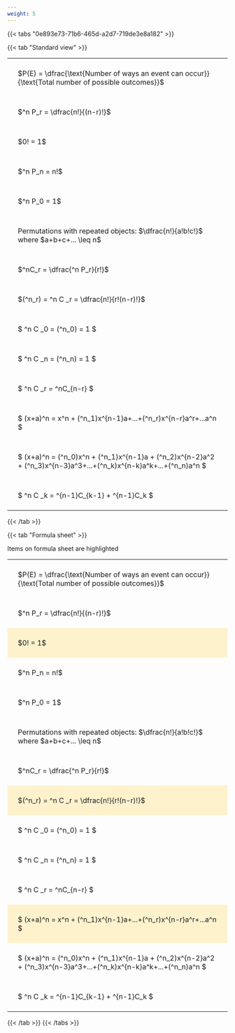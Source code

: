 ```yaml
---
weight: 5
---
```


{{< tabs "0e893e73-71b6-465d-a2d7-719de3e8a182" >}}

{{< tab "Standard view" >}}

<style type="text/css">
#T_495e6 th.col_heading {
  text-align: left;
  font-size: 1em;
}
#T_495e6 td {
  text-align: left;
  font-size: 1em;
  padding: 1.5em;
}
</style>
<table id="T_495e6">
  <thead>
  </thead>
  <tbody>
    <tr>
      <td id="T_495e6_row0_col0" class="data row0 col0" >$P(E) = \dfrac{\text{Number of ways an event can occur}}{\text{Total number of possible outcomes}}$</td>
    </tr>
    <tr>
      <td id="T_495e6_row1_col0" class="data row1 col0" >$^n P_r = \dfrac{n!}{(n-r)!}$</td>
    </tr>
    <tr>
      <td id="T_495e6_row2_col0" class="data row2 col0" >$0! = 1$</td>
    </tr>
    <tr>
      <td id="T_495e6_row3_col0" class="data row3 col0" >$^n P_n = n!$</td>
    </tr>
    <tr>
      <td id="T_495e6_row4_col0" class="data row4 col0" >$^n P_0 = 1$</td>
    </tr>
    <tr>
      <td id="T_495e6_row5_col0" class="data row5 col0" >Permutations with repeated objects: $\dfrac{n!}{a!b!c!}$ where $a+b+c+... \leq n$</td>
    </tr>
    <tr>
      <td id="T_495e6_row6_col0" class="data row6 col0" >$^nC_r = \dfrac{^n P_r}{r!}$</td>
    </tr>
    <tr>
      <td id="T_495e6_row7_col0" class="data row7 col0" >$(^n_r) = ^n C _r = \dfrac{n!}{r!(n-r)!}$</td>
    </tr>
    <tr>
      <td id="T_495e6_row8_col0" class="data row8 col0" >$ ^n C _0 = (^n_0) = 1 $</td>
    </tr>
    <tr>
      <td id="T_495e6_row9_col0" class="data row9 col0" >$ ^n C _n = (^n_n) = 1 $</td>
    </tr>
    <tr>
      <td id="T_495e6_row10_col0" class="data row10 col0" >$ ^n C _r = ^nC_{n-r} $</td>
    </tr>
    <tr>
      <td id="T_495e6_row11_col0" class="data row11 col0" >$ (x+a)^n = x^n + (^n_1)x^{n-1}a+...+(^n_r)x^{n-r}a^r+...a^n    $</td>
    </tr>
    <tr>
      <td id="T_495e6_row12_col0" class="data row12 col0" >$ (x+a)^n = (^n_0)x^n + (^n_1)x^{n-1}a + (^n_2)x^{n-2}a^2 + (^n_3)x^{n-3}a^3+...+(^n_k)x^{n-k}a^k+...+(^n_n)a^n $</td>
    </tr>
    <tr>
      <td id="T_495e6_row13_col0" class="data row13 col0" >$ ^n C _k = ^{n-1}C_{k-1} + ^{n-1}C_k $</td>
    </tr>
  </tbody>
</table>
{{< /tab >}}

{{< tab "Formula sheet" >}}

Items on formula sheet are highlighted 
<br>
<style type="text/css">
#T_58fbd th.col_heading {
  text-align: left;
  font-size: 1em;
}
#T_58fbd td {
  text-align: left;
  font-size: 1em;
  padding: 1.5em;
}
#T_58fbd_row0_col0, #T_58fbd_row1_col0, #T_58fbd_row3_col0, #T_58fbd_row4_col0, #T_58fbd_row5_col0, #T_58fbd_row6_col0, #T_58fbd_row8_col0, #T_58fbd_row9_col0, #T_58fbd_row10_col0, #T_58fbd_row12_col0, #T_58fbd_row13_col0 {
  background-color: rgba(0,0,0,0);
}
#T_58fbd_row2_col0, #T_58fbd_row7_col0, #T_58fbd_row11_col0 {
  background-color: rgba(255,194,10, 0.2);
}
</style>
<table id="T_58fbd">
  <thead>
  </thead>
  <tbody>
    <tr>
      <td id="T_58fbd_row0_col0" class="data row0 col0" >$P(E) = \dfrac{\text{Number of ways an event can occur}}{\text{Total number of possible outcomes}}$</td>
    </tr>
    <tr>
      <td id="T_58fbd_row1_col0" class="data row1 col0" >$^n P_r = \dfrac{n!}{(n-r)!}$</td>
    </tr>
    <tr>
      <td id="T_58fbd_row2_col0" class="data row2 col0" >$0! = 1$</td>
    </tr>
    <tr>
      <td id="T_58fbd_row3_col0" class="data row3 col0" >$^n P_n = n!$</td>
    </tr>
    <tr>
      <td id="T_58fbd_row4_col0" class="data row4 col0" >$^n P_0 = 1$</td>
    </tr>
    <tr>
      <td id="T_58fbd_row5_col0" class="data row5 col0" >Permutations with repeated objects: $\dfrac{n!}{a!b!c!}$ where $a+b+c+... \leq n$</td>
    </tr>
    <tr>
      <td id="T_58fbd_row6_col0" class="data row6 col0" >$^nC_r = \dfrac{^n P_r}{r!}$</td>
    </tr>
    <tr>
      <td id="T_58fbd_row7_col0" class="data row7 col0" >$(^n_r) = ^n C _r = \dfrac{n!}{r!(n-r)!}$</td>
    </tr>
    <tr>
      <td id="T_58fbd_row8_col0" class="data row8 col0" >$ ^n C _0 = (^n_0) = 1 $</td>
    </tr>
    <tr>
      <td id="T_58fbd_row9_col0" class="data row9 col0" >$ ^n C _n = (^n_n) = 1 $</td>
    </tr>
    <tr>
      <td id="T_58fbd_row10_col0" class="data row10 col0" >$ ^n C _r = ^nC_{n-r} $</td>
    </tr>
    <tr>
      <td id="T_58fbd_row11_col0" class="data row11 col0" >$ (x+a)^n = x^n + (^n_1)x^{n-1}a+...+(^n_r)x^{n-r}a^r+...a^n    $</td>
    </tr>
    <tr>
      <td id="T_58fbd_row12_col0" class="data row12 col0" >$ (x+a)^n = (^n_0)x^n + (^n_1)x^{n-1}a + (^n_2)x^{n-2}a^2 + (^n_3)x^{n-3}a^3+...+(^n_k)x^{n-k}a^k+...+(^n_n)a^n $</td>
    </tr>
    <tr>
      <td id="T_58fbd_row13_col0" class="data row13 col0" >$ ^n C _k = ^{n-1}C_{k-1} + ^{n-1}C_k $</td>
    </tr>
  </tbody>
</table>
{{< /tab >}}
{{< /tabs >}}